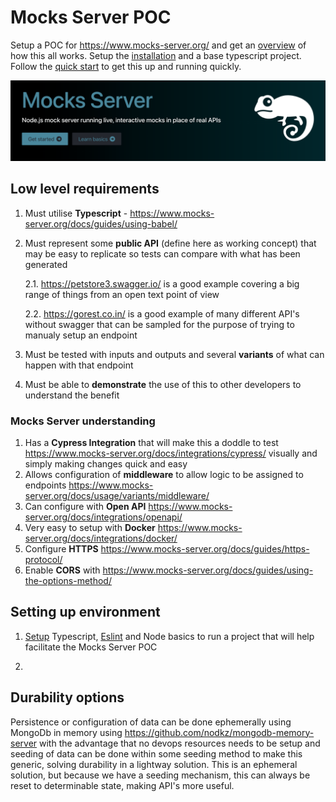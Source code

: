 # Mocks Server POC
Setup a POC for  https://www.mocks-server.org/ and get an [overview](https://www.mocks-server.org/docs/overview/) of how this all works. Setup the [installation](https://www.mocks-server.org/docs/installation/) and a base typescript project. Follow the [quick start](https://www.mocks-server.org/docs/quick-start/) to get this up and running quickly.

![Mocks Server](./images/mocks-server.png)

## Low level requirements

1. Must utilise **Typescript** - https://www.mocks-server.org/docs/guides/using-babel/
2. Must represent some **public API** (define here as working concept) that may be easy to replicate so tests can compare with what has been generated

   2.1. https://petstore3.swagger.io/ is a good example covering a big range of things from an open text point of view

   2.2. https://gorest.co.in/ is a good example of many different API's without swagger that can be sampled for the purpose of trying to manualy setup an endpoint
3. Must be tested with inputs and outputs and several **variants** of what can happen with that endpoint
4. Must be able to **demonstrate** the use of this to other developers to understand the benefit

### Mocks Server understanding

1. Has a **Cypress Integration** that will make this a doddle to test https://www.mocks-server.org/docs/integrations/cypress/ visually and simply making changes quick and easy
2. Allows configuration of **middleware** to allow logic to be assigned to endpoints https://www.mocks-server.org/docs/usage/variants/middleware/
3. Can configure with **Open API** https://www.mocks-server.org/docs/integrations/openapi/
4. Very easy to setup with **Docker** https://www.mocks-server.org/docs/integrations/docker/
5. Configure **HTTPS** https://www.mocks-server.org/docs/guides/https-protocol/
6. Enable **CORS** with https://www.mocks-server.org/docs/guides/using-the-options-method/

## Setting up environment

1. [Setup](https://blog.appsignal.com/2022/01/19/how-to-set-up-a-nodejs-project-with-typescript.html) Typescript, [Eslint](https://eslint.org/) and Node basics to run a project that will help facilitate the Mocks Server POC

2. 

   



## Durability options

Persistence or configuration of data can be done ephemerally using MongoDb in memory using https://github.com/nodkz/mongodb-memory-server with the advantage that no devops resources needs to be setup and seeding of data can be done within some seeding method to make this generic, solving durability in a lightway solution. This is an ephemeral solution, but because we have a seeding mechanism, this can always be reset to determinable state, making API's more useful.
